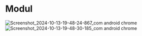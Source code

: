 # Modul
![Screenshot_2024-10-13-19-48-24-867_com android chrome](https://github.com/user-attachments/assets/bdc0583c-02c5-4498-8a3d-470b30dda8b8)
![Screenshot_2024-10-13-19-48-30-185_com android chrome](https://github.com/user-attachments/assets/c10f1036-fc96-42e0-afce-2854391ef6a0)
